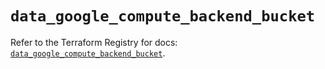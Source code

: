 # `data_google_compute_backend_bucket`

Refer to the Terraform Registry for docs: [`data_google_compute_backend_bucket`](https://registry.terraform.io/providers/hashicorp/google/5.19.0/docs/data-sources/compute_backend_bucket).
